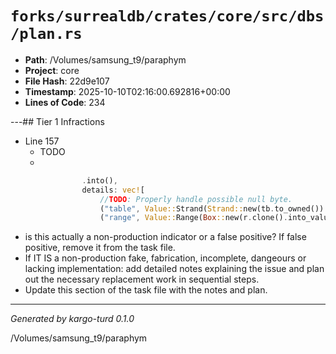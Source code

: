 # `forks/surrealdb/crates/core/src/dbs/plan.rs`

- **Path**: /Volumes/samsung_t9/paraphym
- **Project**: core
- **File Hash**: 22d9e107  
- **Timestamp**: 2025-10-10T02:16:00.692816+00:00  
- **Lines of Code**: 234

---## Tier 1 Infractions 


- Line 157
  - TODO
  - 

```rust
				.into(),
				details: vec![
					//TODO: Properly handle possible null byte.
					("table", Value::Strand(Strand::new(tb.to_owned()).unwrap())),
					("range", Value::Range(Box::new(r.clone().into_value_range()))),
```

- is this actually a non-production indicator or a false positive? If false positive, remove it from the task file.
- If IT IS a non-production fake, fabrication, incomplete, dangeours or lacking implementation: add detailed notes explaining the issue and plan out the necessary replacement work in sequential steps. 
- Update this section of the task file with the notes and plan.

---

*Generated by kargo-turd 0.1.0*

/Volumes/samsung_t9/paraphym